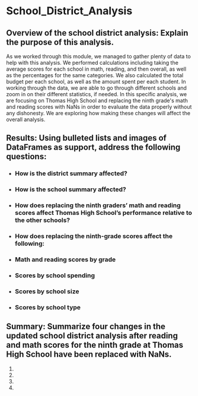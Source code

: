 # School_District_Analysis
## Overview of the school district analysis: Explain the purpose of this analysis.
As we worked through this module, we managed to gather plenty of data to help with this analysis. We performed calculations including taking the average scores for each school in math, reading, and then overall, as well as the percentages for the same categories. We also calculated the total budget per each school, as well as the amount spent per each student. In working through the data, we are able to go through different schools and zoom in on their different statistics, if needed. In this specific analysis, we are focusing on Thomas High School and replacing the ninth grade's math and reading scores with NaNs in order to evaluate the data properly without any dishonesty. We are exploring how making these changes will affect the overall analysis.

## Results: Using bulleted lists and images of DataFrames as support, address the following questions:

- ### How is the district summary affected?

- ### How is the school summary affected?

- ### How does replacing the ninth graders’ math and reading scores affect Thomas High School’s performance relative to the other schools?

- ### How does replacing the ninth-grade scores affect the following:

- ### Math and reading scores by grade

- ### Scores by school spending

- ### Scores by school size

- ### Scores by school type

## Summary: Summarize four changes in the updated school district analysis after reading and math scores for the ninth grade at Thomas High School have been replaced with NaNs.
1.
2.
3.
4.
